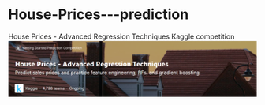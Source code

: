 # House-Prices---prediction
House Prices - Advanced Regression Techniques Kaggle competition 
![](./kagg.png)
